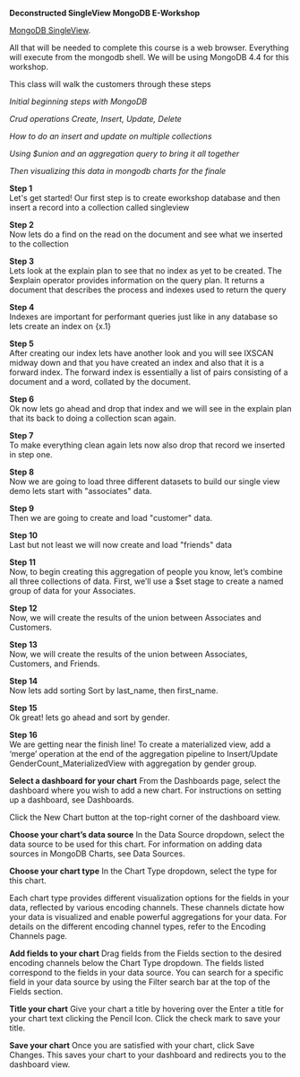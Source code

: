 **Deconstructed SingleView MongoDB E-Workshop**

[MongoDB SingleView](https://www.mongodb.com/use-cases/single-view "Title").

All that will be needed to complete this course is a web browser.
Everything will execute from the mongodb shell.
We will be using MongoDB 4.4 for this workshop.

This class will walk the customers through these steps<br>

*Initial beginning steps with MongoDB*

*Crud operations Create, Insert, Update, Delete*

*How to do an insert and update on multiple collections*

*Using $union and an aggregation query to bring it all together*

*Then visualizing this data in mongodb charts for the finale*

**Step 1**<br>
Let's get started! Our first step is to create eworkshop database and then insert a record into a collection called singleview

**Step 2**<br>
Now lets do a find on the read on the document and see what we inserted to the collection

**Step 3**<br>
Lets look at the explain plan to see that no index as yet to be created. The $explain operator provides information on the query plan. It returns a document that describes the process and indexes used to return the query

**Step 4**<br>
Indexes are important for performant queries just like in any database so lets create an index on {x.1}

**Step 5**<br>
After creating our index lets have another look and you will see IXSCAN midway down and that you have created an index and also that it is a forward index. The forward index is essentially a list of pairs consisting of a document and a word, collated by the document.

**Step 6**<br>
Ok now lets go ahead and drop that index and we will see in the explain plan that its back to doing a collection scan again.

**Step 7**<br>
To make everything clean again lets now also drop that record we inserted in step one.

**Step 8**<br>
Now we are going to load three different datasets to build our single view demo lets start with "associates" data.

**Step 9**<br>
Then we are going to create and load "customer" data.

**Step 10**<br>
Last but not least we will now create and load "friends" data

**Step 11**<br>
Now, to begin creating this aggregation of people you know, let’s combine
all three collections of data. First, we’ll use a $set stage to create a named group of data for your Associates.

**Step 12**<br>
Now, we will create the results of the union between Associates and Customers.

**Step 13**<br>
Now, we will create the results of the union between Associates, Customers, and Friends.

**Step 14**<br>
Now lets add sorting Sort by last_name, then first_name.

**Step 15**<br>
Ok great! lets go ahead and sort by gender.

**Step 16**<br>
We are getting near the finish line! To create a materialized view, add a ‘merge’ operation at the end of the aggregation pipeline to Insert/Update GenderCount_MaterializedView with aggregation by gender group.

**Select a dashboard for your chart**
From the Dashboards page, select the dashboard where you wish to add a new chart. For instructions on setting up a dashboard, see Dashboards.

Click the New Chart button at the top-right corner of the dashboard view.

**Choose your chart’s data source**
In the Data Source dropdown, select the data source to be used for this chart. For information on adding data sources in MongoDB Charts, see Data Sources.

**Choose your chart type**
In the Chart Type dropdown, select the type for this chart.

Each chart type provides different visualization options for the fields in your data, reflected by various encoding channels. These channels dictate how your data is visualized and enable powerful aggregations for your data. For details on the different encoding channel types, refer to the Encoding Channels page.

**Add fields to your chart**
Drag fields from the Fields section to the desired encoding channels below the Chart Type dropdown. The fields listed correspond to the fields in your data source. You can search for a specific field in your data source by using the Filter search bar at the top of the Fields section.

**Title your chart**
Give your chart a title by hovering over the Enter a title for your chart text clicking the Pencil Icon. Click the check mark to save your title.

**Save your chart**
Once you are satisfied with your chart, click Save Changes. This saves your chart to your dashboard and redirects you to the dashboard view.









